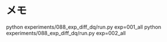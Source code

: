 # メモ

python experiments/088_exp_diff_dq/run.py exp=001_all
python experiments/088_exp_diff_dq/run.py exp=002_all